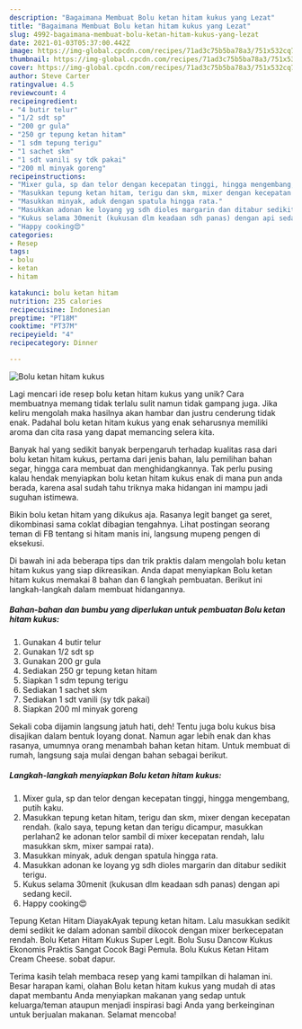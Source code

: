 ```yaml
---
description: "Bagaimana Membuat Bolu ketan hitam kukus yang Lezat"
title: "Bagaimana Membuat Bolu ketan hitam kukus yang Lezat"
slug: 4992-bagaimana-membuat-bolu-ketan-hitam-kukus-yang-lezat
date: 2021-01-03T05:37:00.442Z
image: https://img-global.cpcdn.com/recipes/71ad3c75b5ba78a3/751x532cq70/bolu-ketan-hitam-kukus-foto-resep-utama.jpg
thumbnail: https://img-global.cpcdn.com/recipes/71ad3c75b5ba78a3/751x532cq70/bolu-ketan-hitam-kukus-foto-resep-utama.jpg
cover: https://img-global.cpcdn.com/recipes/71ad3c75b5ba78a3/751x532cq70/bolu-ketan-hitam-kukus-foto-resep-utama.jpg
author: Steve Carter
ratingvalue: 4.5
reviewcount: 4
recipeingredient:
- "4 butir telur"
- "1/2 sdt sp"
- "200 gr gula"
- "250 gr tepung ketan hitam"
- "1 sdm tepung terigu"
- "1 sachet skm"
- "1 sdt vanili sy tdk pakai"
- "200 ml minyak goreng"
recipeinstructions:
- "Mixer gula, sp dan telor dengan kecepatan tinggi, hingga mengembang, putih kaku."
- "Masukkan tepung ketan hitam, terigu dan skm, mixer dengan kecepatan rendah. (kalo saya, tepung ketan dan terigu dicampur, masukkan perlahan2 ke adonan telor sambil di mixer kecepatan rendah, lalu masukkan skm, mixer sampai rata)."
- "Masukkan minyak, aduk dengan spatula hingga rata."
- "Masukkan adonan ke loyang yg sdh dioles margarin dan ditabur sedikit terigu."
- "Kukus selama 30menit (kukusan dlm keadaan sdh panas) dengan api sedang kecil."
- "Happy cooking😍"
categories:
- Resep
tags:
- bolu
- ketan
- hitam

katakunci: bolu ketan hitam 
nutrition: 235 calories
recipecuisine: Indonesian
preptime: "PT18M"
cooktime: "PT37M"
recipeyield: "4"
recipecategory: Dinner

---
```



![Bolu ketan hitam kukus](https://img-global.cpcdn.com/recipes/71ad3c75b5ba78a3/751x532cq70/bolu-ketan-hitam-kukus-foto-resep-utama.jpg)

Lagi mencari ide resep bolu ketan hitam kukus yang unik? Cara membuatnya memang tidak terlalu sulit namun tidak gampang juga. Jika keliru mengolah maka hasilnya akan hambar dan justru cenderung tidak enak. Padahal bolu ketan hitam kukus yang enak seharusnya memiliki aroma dan cita rasa yang dapat memancing selera kita.

Banyak hal yang sedikit banyak berpengaruh terhadap kualitas rasa dari bolu ketan hitam kukus, pertama dari jenis bahan, lalu pemilihan bahan segar, hingga cara membuat dan menghidangkannya. Tak perlu pusing kalau hendak menyiapkan bolu ketan hitam kukus enak di mana pun anda berada, karena asal sudah tahu triknya maka hidangan ini mampu jadi suguhan istimewa.

Bikin bolu ketan hitam yang dikukus aja. Rasanya legit banget ga seret, dikombinasi sama coklat dibagian tengahnya. Lihat postingan seorang teman di FB tentang si hitam manis ini, langsung mupeng pengen di eksekusi.


Di bawah ini ada beberapa tips dan trik praktis dalam mengolah bolu ketan hitam kukus yang siap dikreasikan. Anda dapat menyiapkan Bolu ketan hitam kukus memakai 8 bahan dan 6 langkah pembuatan. Berikut ini langkah-langkah dalam membuat hidangannya.

<!--inarticleads1-->

##### Bahan-bahan dan bumbu yang diperlukan untuk pembuatan Bolu ketan hitam kukus:

1. Gunakan 4 butir telur
1. Gunakan 1/2 sdt sp
1. Gunakan 200 gr gula
1. Sediakan 250 gr tepung ketan hitam
1. Siapkan 1 sdm tepung terigu
1. Sediakan 1 sachet skm
1. Sediakan 1 sdt vanili (sy tdk pakai)
1. Siapkan 200 ml minyak goreng


Sekali coba dijamin langsung jatuh hati, deh! Tentu juga bolu kukus bisa disajikan dalam bentuk loyang donat. Namun agar lebih enak dan khas rasanya, umumnya orang menambah bahan ketan hitam. Untuk membuat di rumah, langsung saja mulai dengan bahan sebagai berikut. 

<!--inarticleads2-->

##### Langkah-langkah menyiapkan Bolu ketan hitam kukus:

1. Mixer gula, sp dan telor dengan kecepatan tinggi, hingga mengembang, putih kaku.
1. Masukkan tepung ketan hitam, terigu dan skm, mixer dengan kecepatan rendah. (kalo saya, tepung ketan dan terigu dicampur, masukkan perlahan2 ke adonan telor sambil di mixer kecepatan rendah, lalu masukkan skm, mixer sampai rata).
1. Masukkan minyak, aduk dengan spatula hingga rata.
1. Masukkan adonan ke loyang yg sdh dioles margarin dan ditabur sedikit terigu.
1. Kukus selama 30menit (kukusan dlm keadaan sdh panas) dengan api sedang kecil.
1. Happy cooking😍


Tepung Ketan Hitam DiayakAyak tepung ketan hitam. Lalu masukkan sedikit demi sedikit ke dalam adonan sambil dikocok dengan mixer berkecepatan rendah. Bolu Ketan Hitam Kukus Super Legit. Bolu Susu Dancow Kukus Ekonomis Praktis Sangat Cocok Bagi Pemula. Bolu Kukus Ketan Hitam Cream Cheese. sobat dapur. 

Terima kasih telah membaca resep yang kami tampilkan di halaman ini. Besar harapan kami, olahan Bolu ketan hitam kukus yang mudah di atas dapat membantu Anda menyiapkan makanan yang sedap untuk keluarga/teman ataupun menjadi inspirasi bagi Anda yang berkeinginan untuk berjualan makanan. Selamat mencoba!
